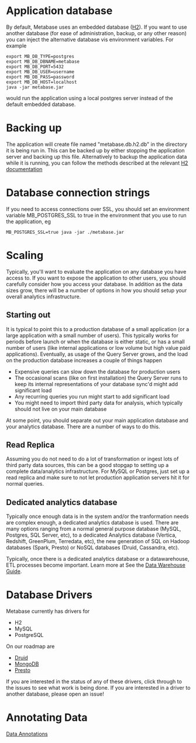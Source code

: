 # Application database

By default, Metabase uses an embedded database ([H2](http://www.h2database.com/)). If you want to use another database (for ease of administration, backup, or any other reason) you can inject the alternative database vis environment variables. For example

    export MB_DB_TYPE=postgres 
    export MB_DB_DBNAME=metabase 
    export MB_DB_PORT=5432 
    export MB_DB_USER=username 
    export MB_DB_PASS=password
    export MB_DB_HOST=localhost
    java -jar metabase.jar

would run the application using a local postgres server instead of the default embedded database.

# Backing up 

The application will create file named "metabase.db.h2.db" in the directory it is being run in. This can be backed up by either stopping the application server and backing up this file. Alternatively to backup the application data while it is running, you can follow the methods described at the relevant [H2 documentation](http://www.h2database.com/html/tutorial.html#upgrade_backup_restore)


# Database connection strings

If you need to access connections over SSL, you should set an environment variable MB_POSTGRES_SSL to true in the environment that you use to run the application, eg
 
    MB_POSTGRES_SSL=true java -jar ./metabase.jar

# Scaling

Typically, you'll want to evaluate the application on any database you have access to. If you want to expose the application to other users, you should carefully consider how you access your database. In addition as the data sizes grow, there will be a number of options in how you should setup your overall analytics infrastructure.

## Starting out

It is typical to point this to a production database of a small application (or a large application with a small number of users). This typically works for periods before launch or when the database is either static, or has a small number of users (like internal applications or low volume but high value paid applications). Eventually, as usage of the Query Server grows, and the load on the production database increases a couple of things happen

* Expensive queries can slow down the database for production users
* The occasional scans (like on first installation) the Query Server runs to keep its internal representations of your database sync'd might add significant load
* Any recurring queries you run might start to add significant load
* You might need to import third party data for analysis, which typically should not live on your main database

At some point, you should separate out your main application database and your analytics database. There are a number of ways to do this.

## Read Replica

Assuming you do not need to do a lot of transformation or ingest lots of third party data sources, this can be a good stopgap to setting up a complete data/analytics infrastructure. For MySQL or Postgres, just set up a read replica and make sure to not let production application servers hit it for normal queries.


## Dedicated analytics database

Typically once enough data is in the system and/or the tranformation needs are complex enough, a dedicated analytics database is used. There are many options ranging from a normal general purpose database (MySQL, Postgres, SQL Server, etc), to a dedicated Analytics database (Vertica, Redshift, GreenPlum, Terredata, etc), the new generation of SQL on Hadoop databases (Spark, Presto) or NoSQL databases (Druid, Cassandra, etc). 

Typically, once there is a dedicated analytics database or a datawarehouse, ETL processes become important. Learn more at See the [Data Warehouse Guide](DATAWAREHOUSING.md).

# Database Drivers
Metabase currently has drivers for

* H2
* MySQL
* PostgreSQL

On our roadmap are

* [Druid](www.github.com/metabase/metabase-init/issues/X)
* [MongoDB](www.github.com/metabase/metabase-init/issues/X) 
* [Presto](www.github.com/metabase/metabase-init/issues/X)

If you are interested in the status of any of these drivers, click through to the issues to see what work is being done. If you are interested in a driver to another database, please open an issue!

# Annotating Data
[Data Annotations](ANNOTATIONS.md)